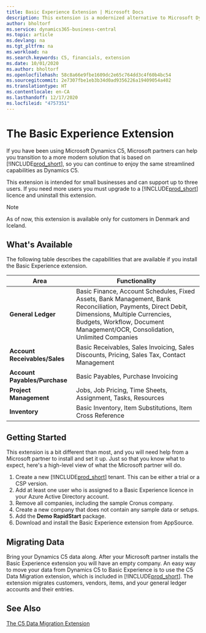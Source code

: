 ```yaml
---
title: Basic Experience Extension | Microsoft Docs
description: This extension is a modernized alternative to Microsoft Dynamics C5.
author: bholtorf
ms.service: dynamics365-business-central
ms.topic: article
ms.devlang: na
ms.tgt_pltfrm: na
ms.workload: na
ms.search.keywords: C5, financials, extension
ms.date: 10/01/2020
ms.author: bholtorf
ms.openlocfilehash: 58c8a66e9fbe1609dc2e65c764dd3c4f60b4bc54
ms.sourcegitcommit: 2e7307fbe1eb3b34d0ad9356226a19409054a402
ms.translationtype: HT
ms.contentlocale: en-CA
ms.lasthandoff: 12/17/2020
ms.locfileid: "4757351"
---
```

# <a name="the-basic-experience-extension"></a>The Basic Experience Extension
If you have been using Microsoft Dynamics C5, Microsoft partners can help you transition to a more modern solution that is based on [!INCLUDE[prod_short](includes/prod_short.md)], so you can continue to enjoy the same streamlined capabilities as Dynamics C5.

This extension is intended for small businesses and can support up to three users. If you need more users you must upgrade to a [!INCLUDE[prod_short](includes/prod_short.md)] licence and uninstall this extension.

> [!NOTE]
> As of now, this extension is available only for customers in Denmark and Iceland. 

## <a name="whats-available"></a>What's Available
The following table describes the capabilities that are available if you install the Basic Experience extension.

|Area  |Functionality  |
|---------|---------|
|**General Ledger** |Basic Finance, Account Schedules, Fixed Assets, Bank Management, Bank Reconciliation, Payments, Direct Debit, Dimensions, Multiple Currencies, Budgets, Workflow, Document Management/OCR, Consolidation, Unlimited Companies|
|**Account Receivables/Sales** |Basic Receivables, Sales Invoicing, Sales Discounts, Pricing, Sales Tax, Contact Management |
|**Account Payables/Purchase** |Basic Payables, Purchase Invoicing |
|**Project Management** |Jobs, Job Pricing, Time Sheets, Assignment, Tasks, Resources |
|**Inventory** |Basic Inventory, Item Substitutions, Item Cross Reference |

## <a name="getting-started"></a>Getting Started
This extension is a bit different than most, and you will need help from a Microsoft partner to install and set it up. Just so that you know what to expect, here's a high-level view of what the Microsoft partner will do.

1. Create a new [!INCLUDE[prod_short](includes/prod_short.md)] tenant. This can be either a trial or a CSP version.
2. Add at least one user who is assigned to a Basic Experience licence in your Azure Active Directory account.
3. Remove all companies, including the sample Cronus company.
4. Create a new company that does not contain any sample data or setups.
5. Add the **Demo RapidStart** package. <!--what does the pockage contain?-->
6. Download and install the Basic Experience extension from AppSource.

## <a name="migrating-data"></a>Migrating Data
Bring your Dynamics C5 data along. After your Microsoft partner installs the Basic Experience extension you will have an empty company. An easy way to move your data from Dynamics C5 to Basic Experience is to use the C5 Data Migration extension, which is included in [!INCLUDE[prod_short](includes/prod_short.md)]. The extension migrates customers, vendors, items, and your general ledger accounts and their entries.

## <a name="see-also"></a>See Also
[The C5 Data Migration Extension](ui-extensions-c5-data-migration.md)